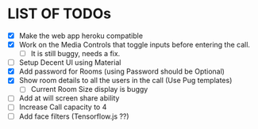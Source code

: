 # LIST OF TODOs

- [x] Make the web app heroku compatible
- [x] Work on the Media Controls that toggle inputs before entering the call.
	- [ ] It is still buggy, needs a fix.
- [ ] Setup Decent UI using Material
- [x] Add password for Rooms (using Password should be Optional)
- [x] Show room details to all the users in the call (Use Pug templates)
	- [ ] Current Room Size display is buggy
- [ ] Add at will screen share ability
- [ ] Increase Call capacity to 4
- [ ] Add face filters (Tensorflow.js ??)